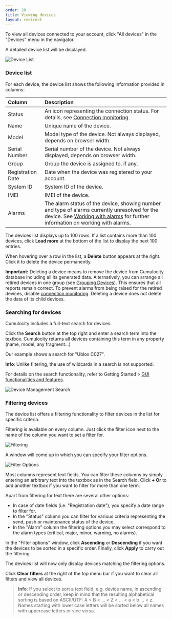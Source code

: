 ```yaml
---
order: 20
title: Viewing devices
layout: redirect
---
```


To view all devices connected to your account, click "All devices" in the "Devices" menu in the navigator. 

A detailed device list will be displayed.

<img src="/guides/images/users-guide/DeviceManagement/DevMgmt_DevicesList.png" alt="Device List" style="max-width: 100%">


### <a name="device-list"></a>Device list

For each device, the device list shows the following information provided in columns:

|Column|Description|
|:---|:---|
|Status|An icon representing the connection status. For details, see [Connection monitoring](#connection-monitoring).
|Name|Unique name of the device.
|Model|Model type of the device. Not always displayed, depends on browser width.
|Serial Number|Serial number of the device. Not always displayed, depends on browser width.
|Group|Group the device is assigned to, if any.
|Registration Date|Date when the device was registered to your account.
|System ID|System ID of the device.
|IMEI|IMEI of the device.
|Alarms|The alarm status of the device, showing number and type of alarms currently unresolved for the device. See [Working with alarms](#alarm-monitoring) for further information on working with alarms.

The devices list displays up to 100 rows. If a list contains more than 100 devices, click **Load more** at the bottom of the list to display the next 100 entries.

When hovering over a row in the list, a **Delete** button appears at the right. Click it to delete the device permanently.

**Important:** Deleting a device means to remove the device from Cumulocity database including all its generated data. Alternatively, you can arrange all retired devices in one group (see [Grouping Devices](#grouping-devices)). This ensures that all reports remain correct. To prevent alarms from being raised for the retired devices, disable [connection monitoring](#connection-monitoring). Deleting a device does not delete the data of its child devices.


### <a name="searching-devices"></a>Searching for devices

Cumulocity includes a full-text search for devices. 

Click the **Search** button at the top right and enter a search term into the textbox. Cumulocity returns all devices containing this term in any property (name, model, any fragment...)

Our example shows a search for "Ublox C027". 

**Info**: Unlike filtering, the use of wildcards in a search is not supported.

For details on the search functionality, refer to Getting Started > [GUI functionalities and features](/guides/users-guide/overview#gui-features). 

<img src="/guides/images/users-guide/DeviceManagement/DevMgmt_Search.png" alt="Device Management Search" style="max-width: 100%">

### <a name="filtering-devices"></a>Filtering devices

The device list offers a filtering functionality to filter devices in the list for specific criteria. 

Filtering is available on every column. Just click the filter icon next to the name of the column you want to set a filter for. 

<img src="/guides/images/users-guide/DeviceManagement/DevMgmt_Filtering.png" alt="Filtering" style="max-width: 100%">

A window will come up in which you can specify your filter options.

<img src="/guides/images/users-guide/DeviceManagement/DevMgmt_FilteringOptions.png" alt="Filter Options" style="max-width: 50%">

Most columns represent text fields. You can filter these columns by simply entering an arbitrary text into the textbox as in the Search field. Click **+ Or** to add another textbox if you want to filter for more than one term. 

Apart from filtering for text there are several other options:
* In case of date fields (i.e. "Registration date"), you specify a date range to filter for. 
* In the "Status" column you can filter for various criteria representing the send, push or maintenance status of the device.
* In the "Alarm" column the filtering options you may select correspond to the alarm types (critical, major, minor, warning, no alarms).

In the "Filter options" window, click **Ascending** or **Descending** if you want the devices to be sorted in a specific order. Finally, click **Apply** to carry out the filtering. 

The devices list will now only display devices matching the filtering options.

Click **Clear filters** at the right of the top menu bar if you want to clear all filters and view all devices.

>**Info**: If you select to sort a text field, e.g. device name, in ascending or descending order, keep in mind that the resulting alphabetical sorting is based on ASCII/UTF: A < B < ... < Z < ... < a < b ... < z. Names starting with lower case letters will be sorted below all names with uppercase letters or vice versa.


